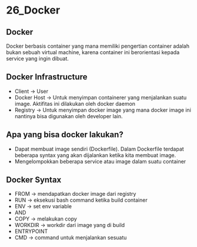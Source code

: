 # 26_Docker

## Docker
Docker berbasis container yang mana memiliki pengertian container adalah bukan sebuah virtual machine, karena container ini berorientasi kepada service yang ingin dibuat. 

## Docker Infrastructure
- Client -> User
- Docker Host -> Untuk menyimpan containerer yang menjalankan suatu image. Aktifitas ini dilakukan oleh docker daemon
- Registry -> Untuk menyimpan docker image yang mana docker image ini nantinya bisa digunakan oleh developer lain.

## Apa yang bisa docker lakukan?
- Dapat membuat image sendiri (Dockerfile). Dalam Dockerfile terdapat beberapa syntax yang akan dijalankan ketika kita membuat image.
- Mengelompokkan beberapa service atau image dalam suatu container

## Docker Syntax
- FROM -> mendapatkan docker image dari registry
- RUN -> eksekusi bash command ketika build container
- ENV -> set env variable
- AND
- COPY -> melakukan copy
- WORKDIR -> workdir dari image yang di build
- ENTRYPOINT
- CMD -> command untuk menjalankan sesuatu